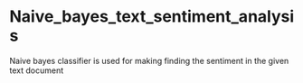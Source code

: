 # Naive_bayes_text_sentiment_analysis
Naive bayes classifier is used for making finding the sentiment in the given text document
